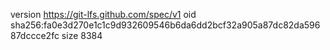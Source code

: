 version https://git-lfs.github.com/spec/v1
oid sha256:fa0e3d270e1c1c9d932609546b6da6dd2bcf32a905a87dc82da59687dccce2fc
size 8384
